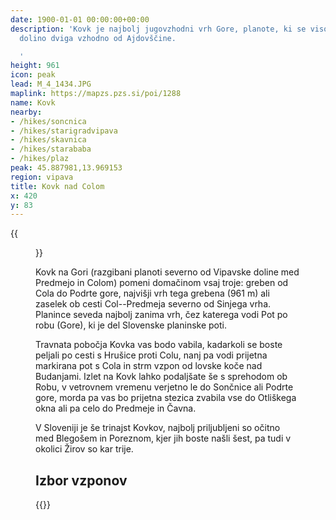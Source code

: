 ```yaml
---
date: 1900-01-01 00:00:00+00:00
description: 'Kovk je najbolj jugovzhodni vrh Gore, planote, ki se visoko nad Vipavsko
  dolino dviga vzhodno od Ajdovščine.

  '
height: 961
icon: peak
lead: M_4_1434.JPG
maplink: https://mapzs.pzs.si/poi/1288
name: Kovk
nearby:
- /hikes/soncnica
- /hikes/starigradvipava
- /hikes/skavnica
- /hikes/starababa
- /hikes/plaz
peak: 45.887981,13.969153
region: vipava
title: Kovk nad Colom
x: 420
y: 83
---
```

{{<figure src="M_4_1434.JPG">}}

Kovk na Gori (razgibani planoti severno od Vipavske doline med Predmejo in Colom) pomeni domačinom vsaj troje: greben od Cola do Podrte gore, najvišji vrh tega grebena (961 m) ali zaselek ob cesti Col--Predmeja severno od Sinjega vrha. Planince seveda najbolj zanima vrh, čez katerega vodi Pot po robu (Gore), ki je del Slovenske planinske poti.

Travnata pobočja Kovka vas bodo vabila, kadarkoli se boste peljali po cesti s Hrušice proti Colu, nanj pa vodi prijetna markirana pot s Cola in strm vzpon od lovske koče nad Budanjami. Izlet na Kovk lahko podaljšate še s sprehodom ob Robu, v vetrovnem vremenu verjetno le do Sončnice ali Podrte gore, morda pa vas bo prijetna stezica zvabila vse do Otliškega okna ali pa celo do Predmeje in Čavna.

V Sloveniji je še trinajst Kovkov, najbolj priljubljeni so očitno med Blegošem in Poreznom, kjer jih boste našli šest, pa tudi v okolici Žirov so kar trije.

## Izbor vzponov

{{<multipath-hike-list>}}
